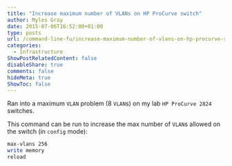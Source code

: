 ```yaml
---
title: "Increase maximum number of VLANs on HP ProCurve switch"
author: Myles Gray
date: 2015-07-06T16:52:00+01:00
type: posts
url: /command-line-fu/increase-maximum-number-of-vlans-on-hp-procurve-switch
categories:
  - Infrastructure
ShowPostRelatedContent: false
disableShare: true
comments: false
hideMeta: true
ShowToc: false
---
```

Ran into a maximum `VLAN` problem (8 `VLAN`s) on my lab `HP ProCurve 2824` switches.

This command can be run to increase the max number of `VLAN`s allowed on the switch (in `config` mode):

```sh
max-vlans 256
write memory
reload
```
